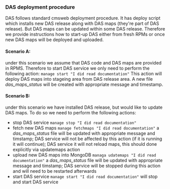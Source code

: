 ### DAS deployment procedure

DAS follows standard cmsweb deployment procedure. It has deploy script which
installs new DAS release along with DAS maps (they're part of DAS release).
But DAS maps can be updated within some DAS release. Therefore we provide
instructions how to start-up DAS either from fresh RPMs or once new DAS maps
will be deployed and uploaded.

#### Scenario A:

under this scenario we assume that DAS code and DAS maps are provided in RPMS.
Therefore to start DAS service we only need to perform the following action:
```manage start "I did read documentation"```
This action will deploy DAS maps into stageing area from DAS release area. A
new file *das_maps_status* will be created with appropriate message and
timestamp.

#### Scenario B:

under this scenario we have installed DAS release, but would like to update DAS
maps. To do so we need to perform the following actions:

- stop DAS service
  ```manage stop "I did read documentation"```
- fetch new DAS maps
  ```manage fetchmaps "I did read documentation"```
  a *das_maps_status* file will be updated with appropriate message and
  timstamp; DAS service will not be affected by this action (if it is running
  it will continue); DAS service it will not reload maps, this should done
  explicitly via updatemaps action
- upload new DAS maps into MongoDB
  ```managa udatemaps "I did read documentation"```
  a *das_maps_status* file will be updated with appropriate message and
  timstamp; DAS service will be stopped during this action and will need to be
  restarted afterwards
- start DAS service
  ```manage start "I did read documentation"```
  will stop and start DAS service
